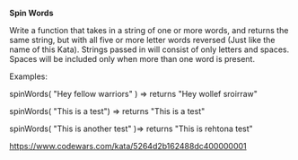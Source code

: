 **Spin Words**

Write a function that takes in a string of one or more words, and returns the same string, but with all five or more letter words reversed (Just like the name of this Kata). Strings passed in will consist of only letters and spaces. Spaces will be included only when more than one word is present.

Examples:

spinWords( "Hey fellow warriors" ) => returns "Hey wollef sroirraw"

spinWords( "This is a test") => returns "This is a test"

spinWords( "This is another test" )=> returns "This is rehtona test"


https://www.codewars.com/kata/5264d2b162488dc400000001
